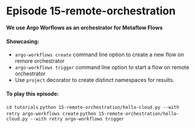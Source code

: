 # Episode 15-remote-orchestration

**We use Argo Worflows as an orchestrator for Metaflow Flows**

#### Showcasing:
- `argo-workflows create` command line option to create a new flow on remore orchestrator
- `argo-workflows trigger` command line option to start a flow on remote orchestrator
- Use `project` decorator to create distinct namespaces for results.

#### To play this episode:
`cd tutorials`
`python 15-remote-orchestration/hello-cloud.py --with retry argo-workflows create`
`python 15-remote-orchestration/hello-cloud.py --with retry argo-workflows trigger`